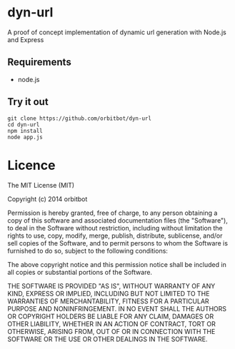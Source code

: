 dyn-url
=======

A proof of concept implementation of dynamic url generation with Node.js and Express

Requirements
------------

* node.js


Try it out
----------

```
git clone https://github.com/orbitbot/dyn-url
cd dyn-url
npm install
node app.js
```


Licence
=======

The MIT License (MIT)

Copyright (c) 2014 orbitbot

Permission is hereby granted, free of charge, to any person obtaining a copy of
this software and associated documentation files (the "Software"), to deal in
the Software without restriction, including without limitation the rights to
use, copy, modify, merge, publish, distribute, sublicense, and/or sell copies of
the Software, and to permit persons to whom the Software is furnished to do so,
subject to the following conditions:

The above copyright notice and this permission notice shall be included in all
copies or substantial portions of the Software.

THE SOFTWARE IS PROVIDED "AS IS", WITHOUT WARRANTY OF ANY KIND, EXPRESS OR
IMPLIED, INCLUDING BUT NOT LIMITED TO THE WARRANTIES OF MERCHANTABILITY, FITNESS
FOR A PARTICULAR PURPOSE AND NONINFRINGEMENT. IN NO EVENT SHALL THE AUTHORS OR
COPYRIGHT HOLDERS BE LIABLE FOR ANY CLAIM, DAMAGES OR OTHER LIABILITY, WHETHER
IN AN ACTION OF CONTRACT, TORT OR OTHERWISE, ARISING FROM, OUT OF OR IN
CONNECTION WITH THE SOFTWARE OR THE USE OR OTHER DEALINGS IN THE SOFTWARE.
